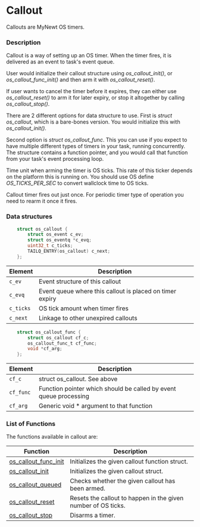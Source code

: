 # Callout

Callouts are MyNewt OS timers.

### Description

Callout is a way of setting up an OS timer. When the timer fires, it is delivered as an event to task's event queue.

User would initialize their callout structure using *os_callout_init()*, or *os_callout_func_init()* and then arm it with *os_callout_reset()*.

If user wants to cancel the timer before it expires, they can either use *os_callout_reset()* to arm it for later expiry, or stop it altogether by calling *os_callout_stop()*.

There are 2 different options for data structure to use. First is *struct os_callout*, which is a bare-bones version. You would initialize this with *os_callout_init()*.

Second option is *struct os_callout_func*. This you can use if you expect to have multiple different types of timers in your task, running concurrently. The structure contains a function pointer, and you would call that function from your task's event processing loop.

Time unit when arming the timer is OS ticks. This rate of this ticker depends on the platform this is running on. You should use OS define *OS_TICKS_PER_SEC* to convert wallclock time to OS  ticks.

Callout timer fires out just once. For periodic timer type of operation you need to rearm it once it fires.

### Data structures

```c
    struct os_callout {
        struct os_event c_ev;
        struct os_eventq *c_evq;
        uint32_t c_ticks;
        TAILQ_ENTRY(os_callout) c_next;
    };
```

| Element | Description |
|---------|-------------|
| `c_ev` | Event structure of this callout |
| `c_evq` | Event queue where this callout is placed on timer expiry |
| `c_ticks` | OS tick amount when timer fires |
| `c_next` | Linkage to other unexpired callouts |

```c
    struct os_callout_func {
        struct os_callout cf_c;
        os_callout_func_t cf_func;
        void *cf_arg;
    };
```


| Element | Description |
|---------|-------------|
| `cf_c` | struct os_callout. See above |
| `cf_func` | Function pointer which should be called by event queue processing |
| `cf_arg` | Generic void * argument to that function |

### List of Functions

The functions available in callout are:

| **Function** | **Description** |
|-----------|-------------|
| [os_callout_func_init](os_callout_func_init) | Initializes the given callout function struct. |
| [os_callout_init](os_callout_init) | Initializes the given callout struct. |
| [os_callout_queued](os_callout_queued) | Checks whether the given callout has been armed. |
| [os_callout_reset](os_callout_reset) | Resets the callout to happen in the given number of OS ticks. |
| [os_callout_stop](os_callout_stop) | Disarms a timer. |

